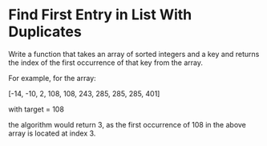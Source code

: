 # Find First Entry in List With Duplicates

Write a function that takes an array of sorted integers and a key and returns the index of the first occurrence of that 
key from the array.

For example, for the array:

[-14, -10, 2, 108, 108, 243, 285, 285, 285, 401]

with
target = 108

the algorithm would return 3, as the first occurrence of 108 in the above array is located at index 3.

